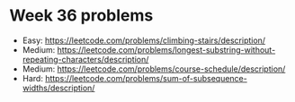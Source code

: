 # Week 36 problems

- Easy: https://leetcode.com/problems/climbing-stairs/description/
- Medium: https://leetcode.com/problems/longest-substring-without-repeating-characters/description/
- Medium: https://leetcode.com/problems/course-schedule/description/
- Hard: https://leetcode.com/problems/sum-of-subsequence-widths/description/
